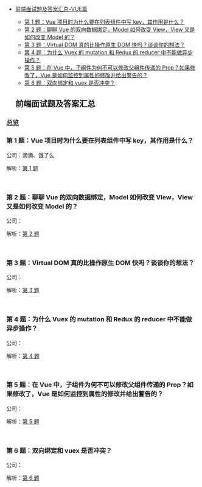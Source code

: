 - [前端面试题及答案汇总-VUE篇](#%E5%89%8D%E7%AB%AF%E9%9D%A2%E8%AF%95%E9%A2%98%E5%8F%8A%E7%AD%94%E6%A1%88%E6%B1%87%E6%80%BB)
  - [第 1 题：Vue 项目时为什么要在列表组件中写 key，其作用是什么？](#%E7%AC%AC-1-%E9%A2%98vue-%E9%A1%B9%E7%9B%AE%E6%97%B6%E4%B8%BA%E4%BB%80%E4%B9%88%E8%A6%81%E5%9C%A8%E5%88%97%E8%A1%A8%E7%BB%84%E4%BB%B6%E4%B8%AD%E5%86%99-key%E5%85%B6%E4%BD%9C%E7%94%A8%E6%98%AF%E4%BB%80%E4%B9%88)
  - [第 2 题：聊聊 Vue 的双向数据绑定，Model 如何改变 View，View 又是如何改变 Model 的？](#%E7%AC%AC-2-%E9%A2%98%E8%81%8A%E8%81%8A-vue-%E7%9A%84%E5%8F%8C%E5%90%91%E6%95%B0%E6%8D%AE%E7%BB%91%E5%AE%9Amodel-%E5%A6%82%E4%BD%95%E6%94%B9%E5%8F%98-viewview-%E5%8F%88%E6%98%AF%E5%A6%82%E4%BD%95%E6%94%B9%E5%8F%98-model-%E7%9A%84)
  - [第 3 题：Virtual DOM 真的比操作原生 DOM 快吗？谈谈你的想法？](#%E7%AC%AC-3-%E9%A2%98virtual-dom-%E7%9C%9F%E7%9A%84%E6%AF%94%E6%93%8D%E4%BD%9C%E5%8E%9F%E7%94%9F-dom-%E5%BF%AB%E5%90%97%E8%B0%88%E8%B0%88%E4%BD%A0%E7%9A%84%E6%83%B3%E6%B3%95)
  - [第 4 题：为什么 Vuex 的 mutation 和 Redux 的 reducer 中不能做异步操作？](#%E7%AC%AC-4-%E9%A2%98%E4%B8%BA%E4%BB%80%E4%B9%88-vuex-%E7%9A%84-mutation-%E5%92%8C-redux-%E7%9A%84-reducer-%E4%B8%AD%E4%B8%8D%E8%83%BD%E5%81%9A%E5%BC%82%E6%AD%A5%E6%93%8D%E4%BD%9C)
  - [第 5 题：在 Vue 中，子组件为何不可以修改父组件传递的 Prop？如果修改了，Vue 是如何监控到属性的修改并给出警告的？](#%E7%AC%AC-5-%E9%A2%98%E5%9C%A8-vue-%E4%B8%AD%E5%AD%90%E7%BB%84%E4%BB%B6%E4%B8%BA%E4%BD%95%E4%B8%8D%E5%8F%AF%E4%BB%A5%E4%BF%AE%E6%94%B9%E7%88%B6%E7%BB%84%E4%BB%B6%E4%BC%A0%E9%80%92%E7%9A%84-prop%E5%A6%82%E6%9E%9C%E4%BF%AE%E6%94%B9%E4%BA%86vue-%E6%98%AF%E5%A6%82%E4%BD%95%E7%9B%91%E6%8E%A7%E5%88%B0%E5%B1%9E%E6%80%A7%E7%9A%84%E4%BF%AE%E6%94%B9%E5%B9%B6%E7%BB%99%E5%87%BA%E8%AD%A6%E5%91%8A%E7%9A%84)
  - [第 6 题：双向绑定和 vuex 是否冲突？](#%E7%AC%AC-5-%E9%A2%98%E5%9C%A8-vue-%E4%B8%AD%E5%AD%90%E7%BB%84%E4%BB%B6%E4%B8%BA%E4%BD%95%E4%B8%8D%E5%8F%AF%E4%BB%A5%E4%BF%AE%E6%94%B9%E7%88%B6%E7%BB%84%E4%BB%B6%E4%BC%A0%E9%80%92%E7%9A%84-prop%E5%A6%82%E6%9E%9C%E4%BF%AE%E6%94%B9%E4%BA%86vue-%E6%98%AF%E5%A6%82%E4%BD%95%E7%9B%91%E6%8E%A7%E5%88%B0%E5%B1%9E%E6%80%A7%E7%9A%84%E4%BF%AE%E6%94%B9%E5%B9%B6%E7%BB%99%E5%87%BA%E8%AD%A6%E5%91%8A%E7%9A%84)




  ## 前端面试题及答案汇总

### [总览](https://github.com/lotosv2010/front-end-summary/issues?q=is%3Aopen+is%3Aissue+label%3Avue+label%3Ainterview)

### 第 1 题：Vue 项目时为什么要在列表组件中写 key，其作用是什么？

公司：滴滴、饿了么

解析：[第 1 题](https://github.com/lotosv2010/front-end-summary/issues/11)

<br/>

### 第 2 题：聊聊 Vue 的双向数据绑定，Model 如何改变 View，View 又是如何改变 Model 的？

公司：

解析：[第 2 题](https://github.com/lotosv2010/front-end-summary/issues/65)

<br/>

### 第 3 题：Virtual DOM 真的比操作原生 DOM 快吗？谈谈你的想法？

公司：

解析：[第 3 题](https://github.com/lotosv2010/front-end-summary/issues/67)

<br/>

### 第 4 题：为什么 Vuex 的 mutation 和 Redux 的 reducer 中不能做异步操作？

公司：

解析：[第 4 题](https://github.com/lotosv2010/front-end-summary/issues/79)

<br/>

### 第 5 题：在 Vue 中，子组件为何不可以修改父组件传递的 Prop？如果修改了，Vue 是如何监控到属性的修改并给出警告的？

公司：

解析：[第 5 题](https://github.com/lotosv2010/front-end-summary/issues/85)

<br/>

### 第 6 题：双向绑定和 vuex 是否冲突？

公司：

解析：[第 6 题](https://github.com/lotosv2010/front-end-summary/issues/93)

<br/>
